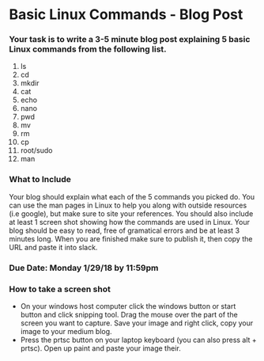 # Basic Linux Commands - Blog Post

### Your task is to write a 3-5 minute blog post explaining 5 basic Linux commands from the following list. 
1. ls
2. cd
3. mkdir
4. cat
5. echo
6. nano
7. pwd
8. mv
9. rm
10. cp
11. root/sudo
12. man

### What to Include
Your blog should explain what each of the 5 commands you picked do. You can use the man pages in Linux to help you along with outside resources (i.e google), but make sure to site your references. You should also include at least 1 screen shot showing how the commands are used in Linux. Your blog should be easy to read, free of gramatical errors and be at least 3 minutes long. When you are finished make sure to publish it, then copy the URL and paste it into slack. 

### Due Date: Monday 1/29/18 by 11:59pm

### How to take a screen shot
  - On your windows host computer click the windows button or start button and click snipping tool. Drag the mouse over the part of the screen you want to capture. Save your image and right click, copy your image to your medium blog.
  - Press the prtsc button on your laptop keyboard (you can also press alt + prtsc). Open up paint and paste your image their. 

